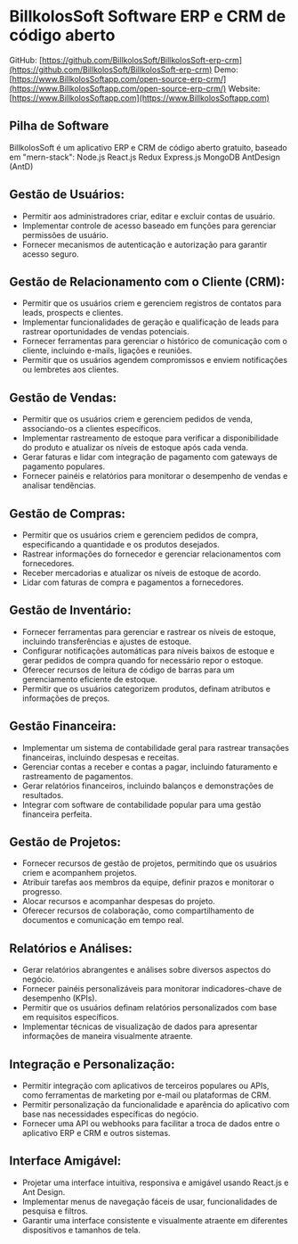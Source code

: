 # BillkolosSoft Software ERP e CRM de código aberto

GitHub: [https://github.com/BillkolosSoft/BillkolosSoft-erp-crm](https://github.com/BillkolosSoft/BillkolosSoft-erp-crm)
Demo: [https://www.BillkolosSoftapp.com/open-source-erp-crm/](https://www.BillkolosSoftapp.com/open-source-erp-crm/)
Website: [https://www.BillkolosSoftapp.com](https://www.BillkolosSoftapp.com)

## Pilha de Software

BillkolosSoft é um aplicativo ERP e CRM de código aberto gratuito, baseado em "mern-stack": Node.js React.js Redux Express.js MongoDB AntDesign (AntD)

## Gestão de Usuários:

- Permitir aos administradores criar, editar e excluir contas de usuário.
- Implementar controle de acesso baseado em funções para gerenciar permissões de usuário.
- Fornecer mecanismos de autenticação e autorização para garantir acesso seguro.

## Gestão de Relacionamento com o Cliente (CRM):

- Permitir que os usuários criem e gerenciem registros de contatos para leads, prospects e clientes.
- Implementar funcionalidades de geração e qualificação de leads para rastrear oportunidades de vendas potenciais.
- Fornecer ferramentas para gerenciar o histórico de comunicação com o cliente, incluindo e-mails, ligações e reuniões.
- Permitir que os usuários agendem compromissos e enviem notificações ou lembretes aos clientes.

## Gestão de Vendas:

- Permitir que os usuários criem e gerenciem pedidos de venda, associando-os a clientes específicos.
- Implementar rastreamento de estoque para verificar a disponibilidade do produto e atualizar os níveis de estoque após cada venda.
- Gerar faturas e lidar com integração de pagamento com gateways de pagamento populares.
- Fornecer painéis e relatórios para monitorar o desempenho de vendas e analisar tendências.

## Gestão de Compras:

- Permitir que os usuários criem e gerenciem pedidos de compra, especificando a quantidade e os produtos desejados.
- Rastrear informações do fornecedor e gerenciar relacionamentos com fornecedores.
- Receber mercadorias e atualizar os níveis de estoque de acordo.
- Lidar com faturas de compra e pagamentos a fornecedores.

## Gestão de Inventário:

- Fornecer ferramentas para gerenciar e rastrear os níveis de estoque, incluindo transferências e ajustes de estoque.
- Configurar notificações automáticas para níveis baixos de estoque e gerar pedidos de compra quando for necessário repor o estoque.
- Oferecer recursos de leitura de código de barras para um gerenciamento eficiente de estoque.
- Permitir que os usuários categorizem produtos, definam atributos e informações de preços.

## Gestão Financeira:

- Implementar um sistema de contabilidade geral para rastrear transações financeiras, incluindo despesas e receitas.
- Gerenciar contas a receber e contas a pagar, incluindo faturamento e rastreamento de pagamentos.
- Gerar relatórios financeiros, incluindo balanços e demonstrações de resultados.
- Integrar com software de contabilidade popular para uma gestão financeira perfeita.

## Gestão de Projetos:

- Fornecer recursos de gestão de projetos, permitindo que os usuários criem e acompanhem projetos.
- Atribuir tarefas aos membros da equipe, definir prazos e monitorar o progresso.
- Alocar recursos e acompanhar despesas do projeto.
- Oferecer recursos de colaboração, como compartilhamento de documentos e comunicação em tempo real.

## Relatórios e Análises:

- Gerar relatórios abrangentes e análises sobre diversos aspectos do negócio.
- Fornecer painéis personalizáveis para monitorar indicadores-chave de desempenho (KPIs).
- Permitir que os usuários definam relatórios personalizados com base em requisitos específicos.
- Implementar técnicas de visualização de dados para apresentar informações de maneira visualmente atraente.

## Integração e Personalização:

- Permitir integração com aplicativos de terceiros populares ou APIs, como ferramentas de marketing por e-mail ou plataformas de CRM.
- Permitir personalização da funcionalidade e aparência do aplicativo com base nas necessidades específicas do negócio.
- Fornecer uma API ou webhooks para facilitar a troca de dados entre o aplicativo ERP e CRM e outros sistemas.

## Interface Amigável:

- Projetar uma interface intuitiva, responsiva e amigável usando React.js e Ant Design.
- Implementar menus de navegação fáceis de usar, funcionalidades de pesquisa e filtros.
- Garantir uma interface consistente e visualmente atraente em diferentes dispositivos e tamanhos de tela.